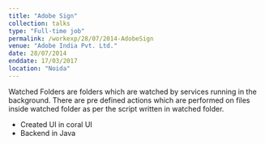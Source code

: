 ```yaml
---
title: "Adobe Sign"
collection: talks
type: "Full-time job"
permalink: /workexp/28/07/2014-AdobeSign
venue: "Adobe India Pvt. Ltd."
date: 28/07/2014
enddate: 17/03/2017
location: "Noida"
---
```


Watched Folders are folders which are watched by services running in the background. There are pre defined actions which are performed on files inside watched folder as per the script written in watched folder.

* Created UI in coral UI
* Backend in Java
